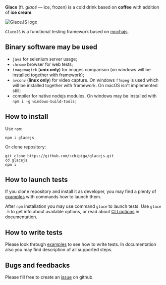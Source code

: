 **Glace** (fr. *glacé* — ice, frozen) is a cold drink based on **coffee** with addition of **ice cream**.

![GlaceJS logo](glace.png)

`GlaceJS` is a functional testing framework based on [mochajs](http://mochajs.org/).

## Binary software may be used

- `java` for selenium server usage;
- `chrome` browser for web tests;
- `imagemagick` (**unix only**) for images comparison (on windows will be installed together with framework);
- `avconv` (**linux only**) for video capture. On windows `ffmpeg` is used which will be installed together with framework. On macOS isn't implemented still;
- compiler for native nodejs modules. On windows may be installed with `npm i -g windows-build-tools`;

## How to install

Use `npm`:

```
npm i glacejs
```

Or clone repository:

```
git clone https://github.com/schipiga/glacejs.git
cd glacejs
npm i
```

## How to launch tests

If you clone repository and install it as developer, you may find a plenty of [examples](https://github.com/schipiga/glacejs/tree/master/examples) with commands how to launch them.

After `npm` installation you may use command `glace` to launch tests. Use `glace -h` to get info about available options, or read about [CLI options](tutorial-console-args.html) in documentation.

## How to write tests

Please look through [examples](https://github.com/schipiga/glacejs/tree/master/examples) to see how to write tests. In documentation also you may find description of all supported steps.

## Bugs and feedbacks

Please fill free to create an [issue](https://github.com/schipiga/glacejs/issues) on github.
